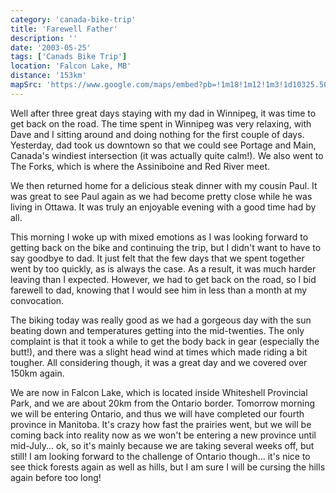 ```yaml
---
category: 'canada-bike-trip'
title: 'Farewell Father'
description: ''
date: '2003-05-25'
tags: ['Canads Bike Trip']
location: 'Falcon Lake, MB'
distance: '153km'
mapSrc: 'https://www.google.com/maps/embed?pb=!1m18!1m12!1m3!1d10325.504780844383!2d-95.33751175694415!3d49.684888120031665!2m3!1f0!2f0!3f0!3m2!1i1024!2i768!4f13.1!3m3!1m2!1s0x52bfcee5e516e7b3%3A0xa14e4f6b7a6f58a6!2sFalcon%20Lake%2C%20MB%20R0E%202H0!5e0!3m2!1sen!2sca!4v1609174146299!5m2!1sen!2sca'
---
```

Well after three great days staying with my dad in Winnipeg, it was time to get back on the road. The time spent in Winnipeg was very relaxing, with Dave and I sitting around and doing nothing for the first couple of days. Yesterday, dad took us downtown so that we could see Portage and Main, Canada's windiest intersection (it was actually quite calm!). We also went to The Forks, which is where the Assiniboine and Red River meet.

We then returned home for a delicious steak dinner with my cousin Paul. It was great to see Paul again as we had become pretty close while he was living in Ottawa. It was truly an enjoyable evening with a good time had by all.

This morning I woke up with mixed emotions as I was looking forward to getting back on the bike and continuing the trip, but I didn't want to have to say goodbye to dad. It just felt that the few days that we spent together went by too quickly, as is always the case. As a result, it was much harder leaving than I expected. However, we had to get back on the road, so I bid farewell to dad, knowing that I would see him in less than a month at my convocation.

The biking today was really good as we had a gorgeous day with the sun beating down and temperatures getting into the mid-twenties. The only complaint is that it took a while to get the body back in gear (especially the butt!), and there was a slight head wind at times which made riding a bit tougher. All considering though, it was a great day and we covered over 150km again.

We are now in Falcon Lake, which is located inside Whiteshell Provincial Park, and we are about 20km from the Ontario border. Tomorrow morning we will be entering Ontario, and thus we will have completed our fourth province in Manitoba. It's crazy how fast the prairies went, but we will be coming back into reality now as we won't be entering a new province until mid-July... ok, so it's mainly because we are taking several weeks off, but still! I am looking forward to the challenge of Ontario though... it's nice to see thick forests again as well as hills, but I am sure I will be cursing the hills again before too long!